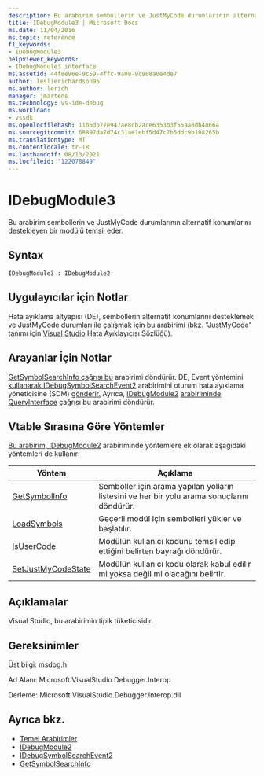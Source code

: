 ```yaml
---
description: Bu arabirim sembollerin ve JustMyCode durumlarının alternatif konumlarını destekleyen bir modülü temsil eder.
title: IDebugModule3 | Microsoft Docs
ms.date: 11/04/2016
ms.topic: reference
f1_keywords:
- IDebugModule3
helpviewer_keywords:
- IDebugModule3 interface
ms.assetid: 44f8e96e-9c59-4ffc-9a08-9c908a0e4de7
author: leslierichardson95
ms.author: lerich
manager: jmartens
ms.technology: vs-ide-debug
ms.workload:
- vssdk
ms.openlocfilehash: 11b6db77e947ae8cb2ace6353b3f55aa8db48664
ms.sourcegitcommit: 68897da7d74c31ae1ebf5d47c7b5ddc9b108265b
ms.translationtype: MT
ms.contentlocale: tr-TR
ms.lasthandoff: 08/13/2021
ms.locfileid: "122078849"
---
```

# <a name="idebugmodule3"></a>IDebugModule3
Bu arabirim sembollerin ve JustMyCode durumlarının alternatif konumlarını destekleyen bir modülü temsil eder.

## <a name="syntax"></a>Syntax

```
IDebugModule3 : IDebugModule2
```

## <a name="notes-for-implementers"></a>Uygulayıcılar için Notlar
 Hata ayıklama altyapısı (DE), sembollerin alternatif konumlarını desteklemek ve JustMyCode durumları ile çalışmak için bu arabirimi (bkz. "JustMyCode" tanımı için [Visual Studio](../../../extensibility/debugger/reference/visual-studio-debugger-glossary.md) Hata Ayıklayıcısı Sözlüğü).

## <a name="notes-for-callers"></a>Arayanlar İçin Notlar
 [GetSymbolSearchInfo çağrısı bu](../../../extensibility/debugger/reference/idebugsymbolsearchevent2-getsymbolsearchinfo.md) arabirimi döndürür. DE, Event yöntemini [kullanarak IDebugSymbolSearchEvent2](../../../extensibility/debugger/reference/idebugsymbolsearchevent2.md) arabirimini oturum hata ayıklama yöneticisine (SDM) [gönderir.](../../../extensibility/debugger/reference/idebugeventcallback2-event.md) Ayrıca, [IDebugModule2](../../../extensibility/debugger/reference/idebugmodule2.md) [arabiriminde QueryInterface](/cpp/atl/queryinterface) çağrısı bu arabirimi döndürür.

## <a name="methods-in-vtable-order"></a>Vtable Sırasına Göre Yöntemler
 [Bu arabirim, IDebugModule2](../../../extensibility/debugger/reference/idebugmodule2.md) arabiriminde yöntemlere ek olarak aşağıdaki yöntemleri de kullanır:

|Yöntem|Açıklama|
|------------|-----------------|
|[GetSymbolInfo](../../../extensibility/debugger/reference/idebugmodule3-getsymbolinfo.md)|Semboller için arama yapılan yolların listesini ve her bir yolu arama sonuçlarını döndürür.|
|[LoadSymbols](../../../extensibility/debugger/reference/idebugmodule3-loadsymbols.md)|Geçerli modül için sembolleri yükler ve başlatılır.|
|[IsUserCode](../../../extensibility/debugger/reference/idebugmodule3-isusercode.md)|Modülün kullanıcı kodunu temsil edip ettiğini belirten bayrağı döndürür.|
|[SetJustMyCodeState](../../../extensibility/debugger/reference/idebugmodule3-setjustmycodestate.md)|Modülün kullanıcı kodu olarak kabul edilir mi yoksa değil mi olacağını belirtir.|

## <a name="remarks"></a>Açıklamalar
 Visual Studio, bu arabirimin tipik tüketicisidir.

## <a name="requirements"></a>Gereksinimler
 Üst bilgi: msdbg.h

 Ad Alanı: Microsoft.VisualStudio.Debugger.Interop

 Derleme: Microsoft.VisualStudio.Debugger.Interop.dll

## <a name="see-also"></a>Ayrıca bkz.
- [Temel Arabirimler](../../../extensibility/debugger/reference/core-interfaces.md)
- [IDebugModule2](../../../extensibility/debugger/reference/idebugmodule2.md)
- [IDebugSymbolSearchEvent2](../../../extensibility/debugger/reference/idebugsymbolsearchevent2.md)
- [GetSymbolSearchInfo](../../../extensibility/debugger/reference/idebugsymbolsearchevent2-getsymbolsearchinfo.md)
